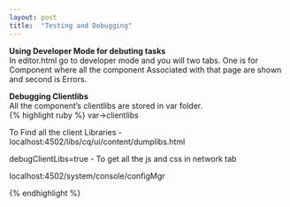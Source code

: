 ```yaml
---
layout: post
title:  "Testing and Debugging"
---
```

<b>Using Developer Mode for debuting tasks</b><br>
In editor.html go to developer mode and you will two tabs. One is for Component where all the component 
Associated with that page are shown and second is Errors.

<b>Debugging Clientlibs</b><br>
All the component’s clientlibs are stored in var folder.<br>
{% highlight ruby %}
var->clientlibs

To Find all the client Libraries - localhost:4502/libs/cq/ui/content/dumplibs.html

debugClientLibs=true - To get all the js and css in network tab

localhost:4502/system/console/configMgr

{% endhighlight %}
